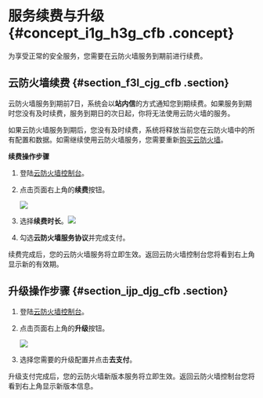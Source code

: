 # 服务续费与升级 {#concept_i1g_h3g_cfb .concept}

为享受正常的安全服务，您需要在云防火墙服务到期前进行续费。

## 云防火墙续费 {#section_f3l_cjg_cfb .section}

云防火墙服务到期前7日，系统会以**站内信**的方式通知您到期续费。如果服务到期时您没有及时续费，服务到期日的次日起，你将无法使用云防火墙的服务。

如果云防火墙服务到期后，您没有及时续费，系统将释放当前您在云防火墙中的所有配置和数据。如需继续使用云防火墙服务，您需要重新[购买云防火墙](cn.zh-CN/产品定价/购买云防火墙.md#section_gbn_fbc_zdb)。

**续费操作步骤**

1.  登陆[云防火墙控制台](https://yundun.console.aliyun.com/?spm=5176.2020520001.aliyun_sidebar.12.23064bd3ccxMfx&p=cfw#/cfw/resourceGraph)。
2.  点击页面右上角的**续费**按钮。

    ![](http://static-aliyun-doc.oss-cn-hangzhou.aliyuncs.com/assets/img/21198/153685452911648_zh-CN.png)

3.  选择**续费时长**。![](http://static-aliyun-doc.oss-cn-hangzhou.aliyuncs.com/assets/img/21198/153685452911650_zh-CN.png)
4.  勾选**云防火墙服务协议**并完成支付。

续费完成后，您的云防火墙服务将立即生效。返回云防火墙控制台您将看到右上角显示新的有效期。

## 升级操作步骤 {#section_ijp_djg_cfb .section}

1.  登陆[云防火墙控制台](https://yundun.console.aliyun.com/?spm=5176.2020520001.aliyun_sidebar.12.23064bd3ccxMfx&p=cfw#/cfw/resourceGraph)。
2.  点击页面右上角的**升级**按钮。

    ![](http://static-aliyun-doc.oss-cn-hangzhou.aliyuncs.com/assets/img/21198/153685452911649_zh-CN.png)

3.  选择您需要的升级配置并点击**去支付**。

升级支付完成后，您的云防火墙新版本服务将立即生效。返回云防火墙控制台您将看到右上角显示新版本信息。

